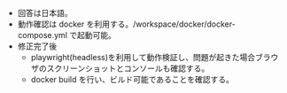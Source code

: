 - 回答は日本語。
- 動作確認は docker を利用する。/workspace/docker/docker-compose.yml で起動可能。
- 修正完了後
  - playwright(headless)を利用して動作検証し、問題が起きた場合ブラウザのスクリーンショットとコンソールも確認する。
  - docker build を行い、ビルド可能であることを確認する。
